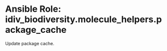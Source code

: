 Ansible Role: idiv_biodiversity.molecule_helpers.package_cache
==============================================================

Update package cache.
